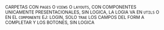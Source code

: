 CARPETAS CON `PAGES` O `VIEWS` O `LAYOUTS`, CON COMPONENTES UNICAMENTE PRESENTACIONALES, SIN LOGICA, LA LOGIA VA EN `UTILS` O EN EL `COMPONENTE`
EJ:
LOGIN, SOLO `TRAE` LOS CAMPOS DEL FORM A COMPLETAR Y LOS BOTONES, SIN LOGICA

